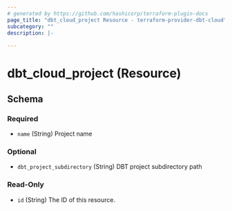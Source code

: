 ```yaml
---
# generated by https://github.com/hashicorp/terraform-plugin-docs
page_title: "dbt_cloud_project Resource - terraform-provider-dbt-cloud"
subcategory: ""
description: |-
  
---
```


# dbt_cloud_project (Resource)





<!-- schema generated by tfplugindocs -->
## Schema

### Required

- `name` (String) Project name

### Optional

- `dbt_project_subdirectory` (String) DBT project subdirectory path

### Read-Only

- `id` (String) The ID of this resource.



